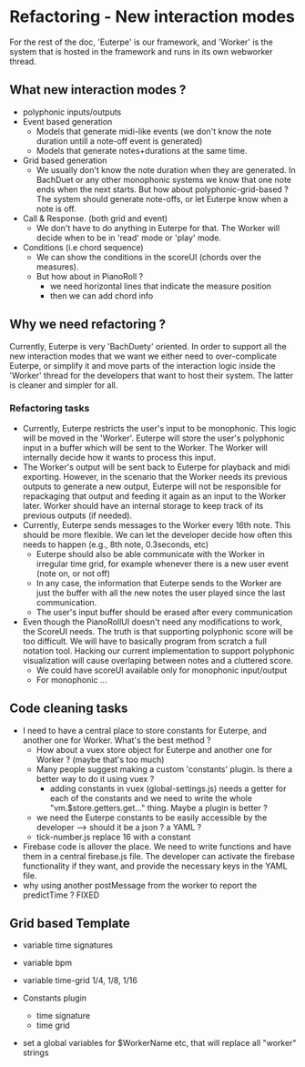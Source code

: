 # Refactoring - New interaction modes

For the rest of the doc, 'Euterpe' is our framework, and 'Worker' is the system that is hosted in the framework and runs in its own webworker thread.

## What new interaction modes ? 
- polyphonic inputs/outputs
- Event based generation
    -  Models that generate midi-like events (we don't know the note duration untill a note-off event is generated)
    - Models that generate notes+durations at the same time.
- Grid based generation
    - We usually don't know the note duration when they are generated. In BachDuet or any other monophonic systems we know that one note ends when the next starts. But how about polyphonic-grid-based ? The system should generate note-offs, or let Euterpe know when a note is off. 
- Call & Response. (both grid and event)
    - We don't have to do anything in Euterpe for that. The Worker will decide when to be in 'read' mode or 'play' mode. 
- Conditions (i.e chord sequence)
    - We can show the conditions in the scoreUI (chords over the measures).
    - But how about in PianoRoll ? 
        - we need horizontal lines that indicate the measure position
        - then we can add chord info
        


## Why we need refactoring ? 

Currently, Euterpe is very 'BachDuety' oriented. In order to support all the new interaction modes that we want we either need to over-complicate Euterpe, or simplify it and move parts of the interaction logic inside the 'Worker' thread for the developers that want to host their system. The latter is cleaner and simpler for all. 

### Refactoring tasks
- Currently, Euterpe restricts the user's input to be monophonic. This logic will be moved in the 'Worker'. Euterpe will store the user's polyphonic input in a buffer which will be sent to the Worker. The Worker will internally decide how it wants to process this input. 
- The Worker's output will be sent back to Euterpe for playback and midi exporting. However, in the scenario that the Worker needs its previous outputs to generate a new output, Euterpe will not be responsible for repackaging that output and feeding it again as an input to the Worker later. Worker should have an internal storage to keep track of its previous outputs (if needed). 
- Currently, Euterpe sends messages to the Worker every 16th note. This should be more flexible. We can let the developer decide how often this needs to happen (e.g., 8th note, 0.3seconds, etc)
    - Euterpe should also be able communicate with the Worker in irregular time grid, for example whenever there is a new user event (note on, or not off)
    - In any case, the information that Euterpe sends to the Worker are just the buffer with all the new notes the user played since the last communication.
    - The user's input buffer should be erased after every communication
- Even though the PianoRollUI doesn't need any modifications to work, the ScoreUI needs. The truth is that supporting polyphonic score will be too difficult. We will have to basically program from scratch a full notation tool. Hacking our current implementation to support polyphonic visualization will cause overlaping between notes and a cluttered score. 
    - We could have scoreUI available only for monophonic input/output
    - For monophonic ...

## Code cleaning tasks
- I need to have a central place to store constants for Euterpe, and another one for Worker. What's the best method ? 
    - How about a vuex store object for Euterpe and another one for Worker ? (maybe that's too much)
    - Many people suggest making a custom 'constants' plugin. Is there a better way to do it using vuex ? 
        - adding constants in vuex (global-settings.js) needs a getter for each of the constants and we need to write the whole "vm.$store.getters.get..." thing. Maybe a plugin is better ?
    - we need the Euterpe constants to be easily accessible by the developer --> should it be a json ? a YAML ? 
    - tick-number.js replace 16 with a constant
- Firebase code is allover the place. We need to write functions and have them in a central firebase.js file. The developer can activate the firebase functionality if they want, and provide the necessary keys in the YAML file. 
- why using another postMessage from the worker to report the predictTime ? FIXED



## Grid based Template
- variable time signatures
- variable bpm
- variable time-grid 1/4, 1/8, 1/16
- Constants plugin
    - time signature
    - time grid

- set a global variables for $WorkerName etc, that will replace all "worker" strings